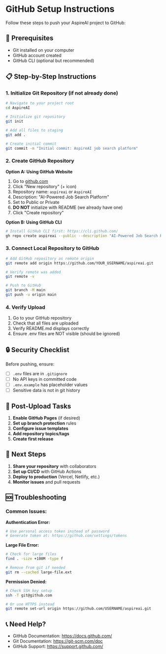 # GitHub Setup Instructions

Follow these steps to push your AspireAI project to GitHub:

## 🔧 Prerequisites
- Git installed on your computer
- GitHub account created
- GitHub CLI (optional but recommended)

## 📋 Step-by-Step Instructions

### 1. Initialize Git Repository (if not already done)
```bash
# Navigate to your project root
cd AspireAI

# Initialize git repository
git init

# Add all files to staging
git add .

# Create initial commit
git commit -m "Initial commit: AspireAI job search platform"
```

### 2. Create GitHub Repository

**Option A: Using GitHub Website**
1. Go to [github.com](https://github.com)
2. Click "New repository" (+ icon)
3. Repository name: `aspireai` or `AspireAI`
4. Description: "AI-Powered Job Search Platform"
5. Set to Public or Private
6. **DO NOT** initialize with README (we already have one)
7. Click "Create repository"

**Option B: Using GitHub CLI**
```bash
# Install GitHub CLI first: https://cli.github.com/
gh repo create aspireai --public --description "AI-Powered Job Search Platform"
```

### 3. Connect Local Repository to GitHub
```bash
# Add GitHub repository as remote origin
git remote add origin https://github.com/YOUR_USERNAME/aspireai.git

# Verify remote was added
git remote -v

# Push to GitHub
git branch -M main
git push -u origin main
```

### 4. Verify Upload
1. Go to your GitHub repository
2. Check that all files are uploaded
3. Verify README.md displays correctly
4. Ensure .env files are NOT visible (should be ignored)

## 🔒 Security Checklist

Before pushing, ensure:
- [ ] `.env` files are in `.gitignore`
- [ ] No API keys in committed code
- [ ] `.env.example` has placeholder values
- [ ] Sensitive data is not in git history

## 📝 Post-Upload Tasks

1. **Enable GitHub Pages** (if desired)
2. **Set up branch protection** rules
3. **Configure issue templates**
4. **Add repository topics/tags**
5. **Create first release**

## 🚀 Next Steps

1. **Share your repository** with collaborators
2. **Set up CI/CD** with GitHub Actions
3. **Deploy to production** (Vercel, Netlify, etc.)
4. **Monitor issues** and pull requests

## 🆘 Troubleshooting

### Common Issues:

**Authentication Error:**
```bash
# Use personal access token instead of password
# Generate token at: https://github.com/settings/tokens
```

**Large File Error:**
```bash
# Check for large files
find . -size +100M -type f

# Remove from git if needed
git rm --cached large-file.ext
```

**Permission Denied:**
```bash
# Check SSH key setup
ssh -T git@github.com

# Or use HTTPS instead
git remote set-url origin https://github.com/USERNAME/aspireai.git
```

## 📞 Need Help?
- GitHub Documentation: https://docs.github.com/
- Git Documentation: https://git-scm.com/doc
- GitHub Support: https://support.github.com/